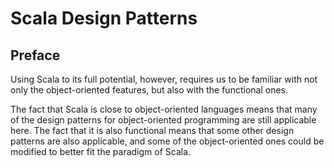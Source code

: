 # Scala Design Patterns

## Preface

Using Scala to its full potential, however, requires us to be familiar with not only the object-oriented features, but also with the functional ones.

The fact that Scala is close to object-oriented languages means that many of the design patterns for object-oriented programming are still applicable here.
The fact that it is also functional means that some other design patterns are also applicable, and some of the object-oriented ones could be modified to better fit the paradigm of Scala.
